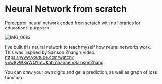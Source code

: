 # Neural Network from scratch
Perceptron neural network coded from scratch with no libraries for educational purposes

![IMG_0683](https://github.com/rusanovandrii/nnfromscratch/assets/171362641/07d78561-00b6-4252-9df6-622b63c5c80f)

I've built this neural network to teach myself how neural networks work. This was inspired by Samson Zhang's video: https://www.youtube.com/watch?v=w8yWXqWQYmU&ab_channel=SamsonZhang

You can draw your own digits and get a prediction, as well as graph of loss function
